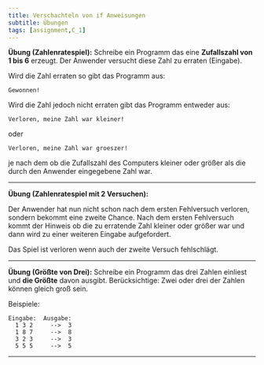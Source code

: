```yaml
---
title: Verschachteln von if Anweisungen
subtitle: Übungen
tags: [assignment,C_1]
---
```



**Übung (Zahlenratespiel):**
Schreibe ein Programm das eine **Zufallszahl von 1 bis 6** erzeugt. Der Anwender versucht diese Zahl zu erraten (Eingabe).

Wird die Zahl erraten so gibt das Programm aus:

```
Gewonnen!
```

Wird die Zahl jedoch nicht erraten gibt das Programm entweder aus:

```
Verloren, meine Zahl war kleiner!
```

oder

```
Verloren, meine Zahl war groeszer!
```

je nach dem ob die Zufallszahl des Computers kleiner oder größer als die durch den Anwender eingegebene Zahl war.



---

**Übung (Zahlenratespiel mit 2 Versuchen):**

Der Anwender hat nun nicht schon nach dem ersten Fehlversuch verloren, sondern bekommt eine zweite Chance. Nach dem ersten Fehlversuch kommt der Hinweis ob die zu erratende Zahl kleiner oder größer war und dann wird zu einer weiteren Eingabe aufgefordert.

Das Spiel ist verloren wenn auch der zweite Versuch fehlschlägt.



---

**Übung (Größte von Drei):**
Schreibe ein Programm das drei Zahlen einliest und **die Größte** davon ausgibt. Berücksichtige: Zwei oder drei der Zahlen können gleich groß sein.

Beispiele:

```
Eingabe:  Ausgabe:
  1 3 2     -->  3
  1 8 7     -->  8
  3 2 3     -->  3
  5 5 5     -->  5
```

---

